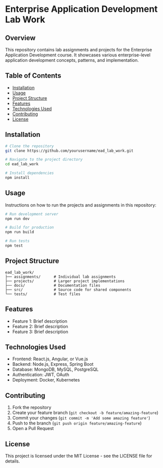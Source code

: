 # Enterprise Application Development Lab Work

## Overview

This repository contains lab assignments and projects for the Enterprise Application Development course. It showcases various enterprise-level application development concepts, patterns, and implementation.

## Table of Contents

- [Installation](#installation)
- [Usage](#usage)
- [Project Structure](#project-structure)
- [Features](#features)
- [Technologies Used](#technologies-used)
- [Contributing](#contributing)
- [License](#license)

## Installation

```bash
# Clone the repository
git clone https://github.com/yourusername/ead_lab_work.git

# Navigate to the project directory
cd ead_lab_work

# Install dependencies
npm install
```

## Usage

Instructions on how to run the projects and assignments in this repository:

```bash
# Run development server
npm run dev

# Build for production
npm run build

# Run tests
npm test
```

## Project Structure

```
ead_lab_work/
├── assignments/      # Individual lab assignments
├── projects/         # Larger project implementations
├── docs/             # Documentation files
├── src/              # Source code for shared components
└── tests/            # Test files
```

## Features

- Feature 1: Brief description
- Feature 2: Brief description
- Feature 3: Brief description

## Technologies Used

- Frontend: React.js, Angular, or Vue.js
- Backend: Node.js, Express, Spring Boot
- Database: MongoDB, MySQL, PostgreSQL
- Authentication: JWT, OAuth
- Deployment: Docker, Kubernetes

## Contributing

1. Fork the repository
2. Create your feature branch (`git checkout -b feature/amazing-feature`)
3. Commit your changes (`git commit -m 'Add some amazing feature'`)
4. Push to the branch (`git push origin feature/amazing-feature`)
5. Open a Pull Request

## License

This project is licensed under the MIT License - see the LICENSE file for details.
